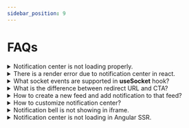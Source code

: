 ```yaml
---
sidebar_position: 9
---
```


# FAQs

<details>
 <summary> Notification center is not loading properly.</summary>

Possible causes for the notification center not loading properly:

- Invalid subscriberId
- Invalid applicationIdentifier
- Invalid backendUrl (in case of self hosted)
- Invalid socketUrl (in case of self hosted)

</details>

<details>
 <summary>There is a render error due to notification center in react.</summary>

Notification center should be wrapped in <b>NovuProvider</b>.

</details>

<details>
 <summary>What socket events are supported in <b>useSocket</b> hook?</summary>

There are two events. <b>unread_count_changed</b> and <b>unseen_count_changed</b>.

</details>

<details>
 <summary>What is the difference between redirect URL and CTA?</summary>

Redirect URL is for entire notification, When user will click notification user will route to that url. CTA are two call to action buttons. <b>onNotificationClick</b> function props is used for redirect url and <b>onActionClick</b> function props is used for CTA. Read more about actions [here](./react/react-components#notification-actions).

</details>

<details>
 <summary>How to create a new feed and add notification to that feed?</summary>

Add a in-app step in template workflow. Click on this step and then click on edit template in sidebar. A new edit notification template page will appear. Scroll down. There you will find an option <b>Add New Feed</b>. You can either create new feed or add this template to existing feeds.

</details>

<details>
 <summary>How to customize notification center?</summary>

Everything can be customized in Novu. <b>useNotification</b> hook in react component provides few functions to customize. <b>Header</b>, <b>Footer</b>, <b>Bell</b> etc can also be customized. Read more about customization [here](./react/react-components#custom-ui)

</details>

<details>
 <summary>Notification bell is not showing in iframe.</summary>

We use font awesome bell icon. Make sure you have added font awesome css cdn link in head tag.

```html
<link
  rel="stylesheet"
  href="https://cdnjs.cloudflare.com/ajax/libs/font-awesome/6.4.0/css/all.min.css"
  integrity="sha512-iecdLmaskl7CVkqkXNQ/ZH/XLlvWZOJyj7Yy7tcenmpD1ypASozpmT/E0iPtmFIB46ZmdtAc9eNBvH0H/ZpiBw=="
  crossorigin="anonymous"
  referrerpolicy="no-referrer"
/>
```

</details>

<details>
 <summary>Notification center is not loading in Angular SSR.</summary>

Instead of loading Novu notification center <b>notification-center-component</b> in AppModule, initialize it in a standalone child component so that it will load lazy.

</details>
